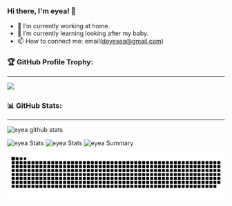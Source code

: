 ### Hi there, I'm eyea! 👋
 
- 🔭 I’m currently working at home.
- 🌱 I’m currently learning looking after my baby.
- 📫 How to connect me: email(deyesea@gmail.com)

### 🏆 GitHub Profile Trophy:
---
<a href="https://github.com/ryo-ma/github-profile-trophy">
  <img width=800 src="https://github-profile-trophy.vercel.app/?username=Kakise&column=8&theme=radical&no-frame=true&no-bg=true"/>
</a>


### 📊 GitHub Stats:
---
![eyea github stats](https://github-readme-stats.vercel.app/api?username=eyea&theme=radical&show_icons=true&count_private=true)

![eyea Stats](https://github-profile-summary-cards.vercel.app/api/cards/repos-per-language?username=eyea&theme=solarized_dark)
![eyea Stats](https://github-profile-summary-cards.vercel.app/api/cards/most-commit-language?username=eyea&theme=solarized_dark)
![eyea Summary](https://github-profile-summary-cards.vercel.app/api/cards/profile-details?username=eyea&theme=solarized_dark)


<!-- <br>

<img align='center' src="https://github-readme-stats.vercel.app/api?username=eyea&show_icons=true&icon_color=805AD5&text_color=718096&bg_color=ffffff&hide_title=true&hide_border=true" alt="eyea's github stats" />

<br>
 -->
<!-- **Languages and Tools:**  

<code><img height="20" src="https://raw.githubusercontent.com/github/explore/80688e429a7d4ef2fca1e82350fe8e3517d3494d/topics/javascript/javascript.png"></code>
<code><img height="20" src="https://raw.githubusercontent.com/github/explore/80688e429a7d4ef2fca1e82350fe8e3517d3494d/topics/typescript/typescript.png"></code>
<code><img height="20" src="https://raw.githubusercontent.com/github/explore/80688e429a7d4ef2fca1e82350fe8e3517d3494d/topics/react/react.png"></code>
<code><img height="20" src="https://raw.githubusercontent.com/github/explore/80688e429a7d4ef2fca1e82350fe8e3517d3494d/topics/nodejs/nodejs.png"></code>
 -->

<img src='https://github.com/eyea/eyea/blob/output/github-snake.svg?raw=true' />

<!-- <a href="https://github.com/eyea/daily-grocery">
  <img align="left" src="https://github-readme-stats.vercel.app/api/pin/?username=eyea&repo=daily-grocery&show_owner=true" />
</a>

<a href="https://github.com/eyea/vim">
  <!-- Change the `github-readme-stats.anuraghazra1.vercel.app` to `github-readme-stats.vercel.app`  -->
<!--   <img align="right" src="https://github-readme-stats.vercel.app/api/pin/?username=eyea&repo=vim&show_owner=true" />
</a>

<br>
<br>

<a href="https://github.com/eyea/js-gtts">
  <!-- Change the `github-readme-stats.anuraghazra1.vercel.app` to `github-readme-stats.vercel.app`  -->
<!--   <img align="left" src="https://github-readme-stats.vercel.app/api/pin/?username=eyea&repo=js-gtts&show_owner=true" />
</a>  -->

<!--
**eyea/eyea** is a ✨ _special_ ✨ repository because its `README.md` (this file) appears on your GitHub profile.
Here are some ideas to get you started:
- 🔭 I’m currently working on ...
- 🌱 I’m currently learning ...
- 👯 I’m looking to collaborate on ...
- 🤔 I’m looking for help with ...
- 💬 Ask me about ...
- 📫 How to reach me: ...
- 😄 Pronouns: ...
- ⚡ Fun fact: ...
-->

